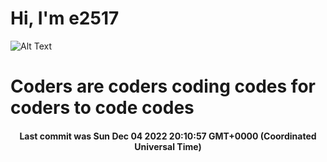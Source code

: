 # Hi, I'm e2517

![Alt Text](https://github.com/E2517/e2517/blob/master/images/background.gif)

# Coders are coders coding codes for coders to code codes

<h4 align="center">Last commit was Sun Dec 04 2022 20:10:57 GMT+0000 (Coordinated Universal Time)</h4>

